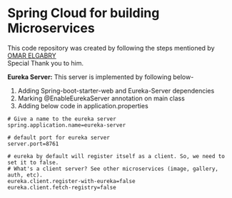 # Spring Cloud for building Microservices
This code repository was created by following the steps mentioned by [OMAR ELGABRY](https://medium.com/omarelgabrys-blog/microservices-with-spring-boot-creating-our-microserivces-gateway-part-2-31f8aa6b215b) <br>
Special Thank you to him.

**Eureka Server:**
This server is implemented by following below-
1. Adding Spring-boot-starter-web and Eureka-Server dependencies
2. Marking @EnableEurekaServer annotation on main class
3. Adding below code in application.properties 
```
# Give a name to the eureka server
spring.application.name=eureka-server

# default port for eureka server
server.port=8761

# eureka by default will register itself as a client. So, we need to set it to false.
# What's a client server? See other microservices (image, gallery, auth, etc).
eureka.client.register-with-eureka=false
eureka.client.fetch-registry=false
````